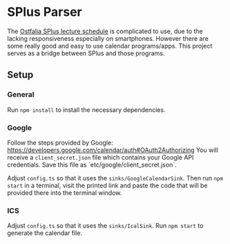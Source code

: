 # SPlus Parser

The [Ostfalia SPlus lecture schedule](http://splus.ostfalia.de) is complicated to use, due to the lacking responsiveness especially on smartphones. However there are some really good and easy to use calendar programs/apps. This project serves as a bridge between SPlus and those programs.

## Setup

### General

Run `npm install` to install the necessary dependencies.

### Google

Follow the steps provided by Google: https://developers.google.com/calendar/auth#OAuth2Authorizing
You will receive a `client_secret.json` file which contains your Google API credentials. Save this file as ´etc/google/client_secret.json`.

Adjust `config.ts` so that it uses the `sinks/GoogleCalendarSink`. Then run `npm start` in a terminal, visit the printed link and paste the code that will be provided there into the terminal window.

### ICS

Adjust `config.ts` so that it uses the `sinks/IcalSink`. Run `npm start` to generate the calendar file.
